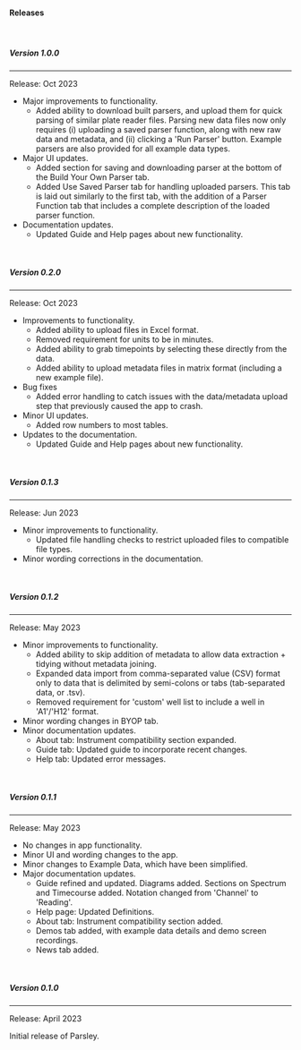 #### Releases

<br>

##### <a name="1.0.0"> Version 1.0.0 </a>
<hr>

Release: Oct 2023

- Major improvements to functionality.
  - Added ability to download built parsers, and upload them for quick parsing of similar plate reader files. Parsing new data files now only requires (i) uploading a saved parser function, along with new raw data and metadata, and (ii) clicking a 'Run Parser' button. Example parsers are also provided for all example data types.
- Major UI updates.
  - Added section for saving and downloading parser at the bottom of the Build Your Own Parser tab.
  - Added Use Saved Parser tab for handling uploaded parsers. This tab is laid out similarly to the first tab, with the addition of a Parser Function tab that includes a complete description of the loaded parser function.
- Documentation updates.
  - Updated Guide and Help pages about new functionality.

<br>

##### <a name="0.2.0"> Version 0.2.0 </a>
<hr>

Release: Oct 2023

- Improvements to functionality.
  - Added ability to upload files in Excel format.
  - Removed requirement for units to be in minutes.
  - Added ability to grab timepoints by selecting these directly from the data.
  - Added ability to upload metadata files in matrix format (including a new example file).
- Bug fixes
  - Added error handling to catch issues with the data/metadata upload step that previously caused the app to crash.
- Minor UI updates.
  - Added row numbers to most tables.
- Updates to the documentation.
  - Updated Guide and Help pages about new functionality.

<br>

##### <a name="0.1.3"> Version 0.1.3 </a>
<hr>

Release: Jun 2023

- Minor improvements to functionality.
	- Updated file handling checks to restrict uploaded files to compatible file types.
- Minor wording corrections in the documentation.

<br>

##### <a name="0.1.2"> Version 0.1.2 </a>
<hr>

Release: May 2023

- Minor improvements to functionality.
	- Added ability to skip addition of metadata to allow data extraction + tidying without metadata joining.
	- Expanded data import from comma-separated value (CSV) format only to data that is delimited by semi-colons or tabs (tab-separated data, or .tsv).
	- Removed requirement for 'custom' well list to include a well in 'A1'/'H12' format.
- Minor wording changes in BYOP tab.
- Minor documentation updates.
	- About tab: Instrument compatibility section expanded.
	- Guide tab: Updated guide to incorporate recent changes.
	- Help tab: Updated error messages.

<br>

##### <a name="0.1.1"> Version 0.1.1 </a>
<hr>

Release: May 2023

- No changes in app functionality.
- Minor UI and wording changes to the app.
- Minor changes to Example Data, which have been simplified.
- Major documentation updates.
	- Guide refined and updated. Diagrams added. Sections on Spectrum and Timecourse added. Notation changed from 'Channel' to 'Reading'.
	- Help page: Updated Definitions.
	- About tab: Instrument compatibility section added.
	- Demos tab added, with example data details and demo screen recordings.
	- News tab added.

<br>

##### <a name="0.1.0"> Version 0.1.0 </a>
<hr>

Release: April 2023

Initial release of Parsley.

<br>
